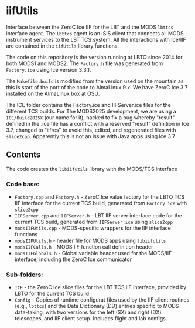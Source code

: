 # iifUtils

Interface between the ZeroC Ice IIF for the LBT and the MODS `lbttcs` interface agent.  The `lbttcs` agent 
is an ISIS client that connects all MODS instrument services to the LBT TCS system.  All the interactions
with Ice/IIF are contained in the `iifUtils` library functions.

The code on this repository is the version running at LBTO since 2014 for both MODS1 and MODS2.  The
`Factory.h` file was generated from `Factory.ice` using Ice version 3.3.1.

The `Makefile.build` is modified from the version used on the mountain as this is start of the port
of the code to AlmaLinux 9.x.  We have ZeroC Ice 3.7 installed on the AlmaLinux box at OSU.

The ICE folder contains the Factory.ice and IIFServer.ice files for the different TCS builds.  For
The MODS2025 development, we are using a `ICE/Build2025X` (our name for it), hacked to fix a bug
whereby "result" defined in the .ice file has a conflict with a reserved "result" definition in 
Ice 3.7, changed to "iifres" to avoid this, edited, and regenerated files with `slice2cpp`.  Apparently
this is not an issue with Java apps using Ice 3.7 

## Contents

The code creates the `libiifutils` library with the MODS/TCS interface

### Code base:

  * `Factory.cpp` and `Factory.h` - ZeroC Ice value factory for the LBTO TCS IIF interface for the current TCS build, generated from `Factory.ice` with `slice2cpp`
 * `IIFServer.cpp` and `IIFServer.h` - LBT IIF server interface code for the current TCS build, generated from `IIFServer.ice` using `slice2cpp`
 * `modsIIFUtils.cpp` - MODS-specific wrappers for the IIF interface functions
 * `modsIIFUtils.h` - header file for MODS apps using `libiifutils`
 * `modsIIFCalls.h` - MODS IIF function call definition header
 * `modsIIFGlobals.h` - Global variable header used for the MODS/IIF interface, including the ZeroC Ice communicator

### Sub-folders:
 * `ICE` - the ZeroC Ice slice files for the LBT TCS IIF interface, provided by LBTO for the current TCS build
 * `Config` - Copies of runtime configurat files used by the IIF client routines (e.g., `lbttcs`) and the Data Dictionary (DD) entries specific to MODS data-taking, with two versions for the left (SX) and right (DX) telescopes, and IIF client setup.  Includes flight and lab configs.

